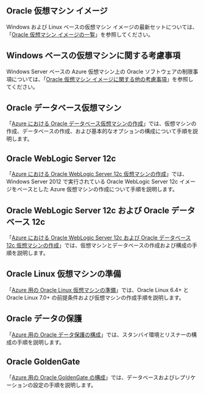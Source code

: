 
 
## Oracle 仮想マシン イメージ

Windows および Linux ベースの仮想マシン イメージの最新セットについては、「[Oracle 仮想マシン イメージの一覧](../articles/virtual-machines/virtual-machines-linux-classic-oracle-images.md)」を参照してください。

## Windows ベースの仮想マシンに関する考慮事項

Windows Server ベースの Azure 仮想マシン上の Oracle ソフトウェアの制限事項については、「[Oracle 仮想マシン イメージに関する他の考慮事項](../articles/virtual-machines/virtual-machines-windows-classic-oracle-considerations.md)」を参照してください。

## Oracle データベース仮想マシン

「[Azure における Oracle データベース仮想マシンの作成](../articles/virtual-machines/virtual-machines-windows-classic-create-oracle-database.md)」では、仮想マシンの作成、データベースの作成、および基本的なオプションの構成について手順を説明します。

## Oracle WebLogic Server 12c

「[Azure における Oracle WebLogic Server 12c 仮想マシンの作成](../articles/virtual-machines/virtual-machines-windows-create-oracle-weblogic-server-12c.md)」では、Windows Server 2012 で実行されている Oracle WebLogic Server 12c イメージをベースとした Azure 仮想マシンの作成について手順を説明します。

## Oracle WebLogic Server 12c および Oracle データベース 12c

「[Azure における Oracle WebLogic Server 12c および Oracle データベース 12c 仮想マシンの作成](../articles/virtual-machines/virtual-machines-windows-create-oracle-weblogic-server-12c-database.md)」では、仮想マシンとデータベースの作成および構成の手順を説明します。

## Oracle Linux 仮想マシンの準備

「[Azure 用の Oracle Linux 仮想マシンの準備](../articles/virtual-machines/virtual-machines-linux-prepare-oracle.md)」では、Oracle Linux 6.4+ と Oracle Linux 7.0+ の前提条件および仮想マシンの作成手順を説明します。

## Oracle データの保護

「[Azure 用の Oracle データ保護の構成](../articles/virtual-machines/virtual-machines-windows-classic-configure-oracle-data-guard.md)」では、スタンバイ環境とリスナーの構成の手順を説明します。

## Oracle GoldenGate

「[Azure 用の Oracle GoldenGate の構成](../articles/virtual-machines/virtual-machines-windows-classic-configure-oracle-goldengate.md)」では、データベースおよびレプリケーションの設定の手順を説明します。

<!---HONumber=AcomDC_0330_2016------>